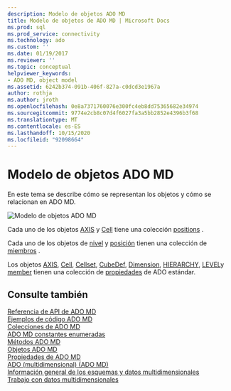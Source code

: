 ```yaml
---
description: Modelo de objetos ADO MD
title: Modelo de objetos de ADO MD | Microsoft Docs
ms.prod: sql
ms.prod_service: connectivity
ms.technology: ado
ms.custom: ''
ms.date: 01/19/2017
ms.reviewer: ''
ms.topic: conceptual
helpviewer_keywords:
- ADO MD, object model
ms.assetid: 6242b374-091b-406f-827a-c0dcd3e1967a
author: rothja
ms.author: jroth
ms.openlocfilehash: 0e8a7371760076e300fc4eb8dd75365682e34974
ms.sourcegitcommit: 9774e2cb8c07d4f6027fa3a5bb2852e4396b3f68
ms.translationtype: MT
ms.contentlocale: es-ES
ms.lasthandoff: 10/15/2020
ms.locfileid: "92098664"
---
```

# <a name="ado-md-object-model"></a>Modelo de objetos ADO MD
En este tema se describe cómo se representan los objetos y cómo se relacionan en ADO MD.  
  
 ![Modelo de objetos ADO MD](../../../ado/reference/ado-md-api/media/ado_md_object_model.gif "ADO_MD_object_model")  
  
 Cada uno de los objetos [AXIS](./axis-object-ado-md.md) y [Cell](./cell-object-ado-md.md) tiene una colección [positions](./positions-collection-ado-md.md) .  
  
 Cada uno de los objetos de [nivel](./level-object-ado-md.md) y [posición](./position-object-ado-md.md) tienen una colección de [miembros](./members-collection-ado-md.md) .  
  
 Los objetos [AXIS](./axis-object-ado-md.md), [Cell](./cell-object-ado-md.md), [Cellset](./cellset-object-ado-md.md), [CubeDef](./cubedef-object-ado-md.md), [Dimension](./dimension-object-ado-md.md), [HIERARCHY](./hierarchy-object-ado-md.md), [LEVEL](./level-object-ado-md.md)y [member](./member-object-ado-md.md) tienen una colección de [propiedades](../ado-api/properties-collection-ado.md) de ADO estándar.  
  
## <a name="see-also"></a>Consulte también  
 [Referencia de API de ADO MD](?view=sql-server-ver15)   
 [Ejemplos de código ADO MD](./ado-md-code-examples.md)   
 [Colecciones de ADO MD](./ado-md-collections.md)   
 [ADO MD constantes enumeradas](./ado-md-enumerated-constants.md)   
 [Métodos ADO MD](./ado-md-methods.md)   
 [Objetos ADO MD](./ado-md-objects.md)   
 [Propiedades de ADO MD](./ado-md-properties.md)   
 [ADO (multidimensional) (ADO MD)](../../guide/multidimensional/ado-multidimensional-ado-md.md)   
 [Información general de los esquemas y datos multidimensionales](../../guide/multidimensional/overview-of-multidimensional-schemas-and-data.md)   
 [Trabajo con datos multidimensionales](../../guide/multidimensional/working-with-multidimensional-data.md)

